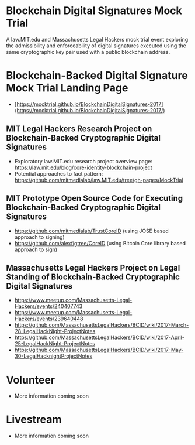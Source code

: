 # Blockchain Digital Signatures Mock Trial

A law.MIT.edu and Massachusetts Legal Hackers mock trial event exploring the admissibility and enforceability of digital signatures executed using the same cryptographic key pair used with a public blockchain address.  

# Blockchain-Backed Digital Signature Mock Trial Landing Page
* [https://mocktrial.github.io/BlockchainDigitalSignatures-2017](https://mocktrial.github.io/BlockchainDigitalSignatures-2017/)

## MIT Legal Hackers Research Project on Blockchain-Backed Cryptographic Digital Signatures

* Exploratory law.MIT.edu research project overview page: https://law.mit.edu/blog/core-identity-blockchain-project
* Potential approaches to fact pattern: https://github.com/mitmedialab/law.MIT.edu/tree/gh-pages/MockTrial

## MIT Prototype Open Source Code for Executing Blockchain-Backed Cryptographic Digital Signatures

* https://github.com/mitmedialab/TrustCoreID (using JOSE based approach to signing)
* https://github.com/alexfigtree/CoreID (using Bitcoin Core library based approach to sign)


## Massachusetts Legal Hackers Project on Legal Standing of Blockchain-Backed Cryptographic Digital Signatures

* https://www.meetup.com/Massachusetts-Legal-Hackers/events/240407743 
* https://www.meetup.com/Massachusetts-Legal-Hackers/events/239640448
* https://github.com/MassachusettsLegalHackers/BCID/wiki/2017-March-28-LegalHackNight-ProjectNotes
* https://github.com/MassachusettsLegalHackers/BCID/wiki/2017-April-25-LegalHackNight-ProjectNotes
* https://github.com/MassachusettsLegalHackers/BCID/wiki/2017-May-30-LegalHacknightProjectNotes

# Volunteer

* More information coming soon

# Livestream

* More information coming soon
